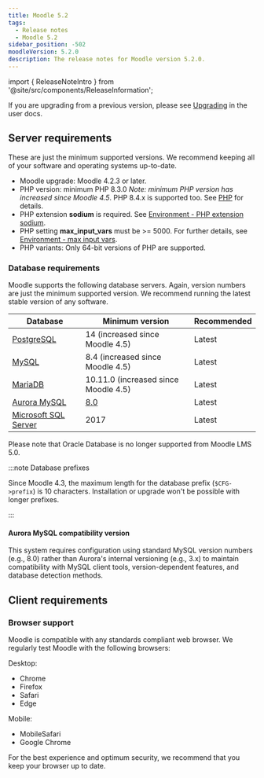 ```yaml
---
title: Moodle 5.2
tags:
  - Release notes
  - Moodle 5.2
sidebar_position: -502
moodleVersion: 5.2.0
description: The release notes for Moodle version 5.2.0.
---
```


import { ReleaseNoteIntro } from '@site/src/components/ReleaseInformation';

<ReleaseNoteIntro releaseName={frontMatter.moodleVersion} />

If you are upgrading from a previous version, please see [Upgrading](https://docs.moodle.org/en/Upgrading) in the user docs.

## Server requirements

These are just the minimum supported versions. We recommend keeping all of your software and operating systems up-to-date.

- Moodle upgrade: Moodle 4.2.3 or later.
- PHP version: minimum PHP 8.3.0 *Note: minimum PHP version has increased since Moodle 4.5*. PHP 8.4.x is supported too. See [PHP](../development/policies/php.md) for details.
- PHP extension **sodium** is required. See [Environment - PHP extension sodium](https://docs.moodle.org/en/Environment_-_PHP_extension_sodium).
- PHP setting **max_input_vars** must be >= 5000. For further details, see [Environment - max input vars](https://docs.moodle.org/en/Environment_-_max_input_vars).
- PHP variants: Only 64-bit versions of PHP are supported.

### Database requirements

Moodle supports the following database servers. Again, version numbers are just the minimum supported version. We recommend running the latest stable version of any software.

| Database | Minimum version | Recommended |
| --- | --- | --- |
| [PostgreSQL](http://www.postgresql.org/) | 14 (increased since Moodle 4.5) | Latest |
| [MySQL](http://www.mysql.com/) | 8.4 (increased since Moodle 4.5) | Latest |
| [MariaDB](https://mariadb.org/) | 10.11.0 (increased since Moodle 4.5) | Latest |
| [Aurora MySQL](https://docs.aws.amazon.com/AmazonRDS/latest/AuroraUserGuide/Aurora.AuroraMySQL.html) | [8.0](#aurora-mysql-compatibility-version) | Latest |
| [Microsoft SQL Server](http://www.microsoft.com/en-us/server-cloud/products/sql-server/) | 2017 | Latest |

Please note that Oracle Database is no longer supported from Moodle LMS 5.0.

:::note Database prefixes

Since Moodle 4.3, the maximum length for the database prefix (`$CFG->prefix`) is 10 characters. Installation or upgrade won't be possible with longer prefixes.

:::

#### Aurora MySQL compatibility version

This system requires configuration using standard MySQL version numbers (e.g., 8.0) rather than Aurora's internal versioning (e.g., 3.x) to maintain compatibility with MySQL client tools, version-dependent features, and database detection methods.

## Client requirements

### Browser support

Moodle is compatible with any standards compliant web browser. We regularly test Moodle with the following browsers:

Desktop:

- Chrome
- Firefox
- Safari
- Edge

Mobile:

- MobileSafari
- Google Chrome

For the best experience and optimum security, we recommend that you keep your browser up to date.
